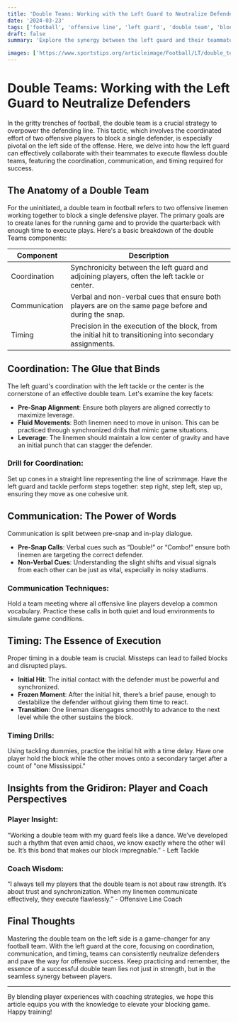 ```yaml
--- 
title: 'Double Teams: Working with the Left Guard to Neutralize Defenders' 
date: '2024-03-23'
tags: ['football', 'offensive line', 'left guard', 'double team', 'blocking strategy', 'coaching tips', 'player skills', 'communication', 'timing'] 
draft: false 
summary: 'Explore the synergy between the left guard and their teammates in executing effective double teams to neutralize defenders.'

images: ['https://www.sportstips.org/articleimage/Football/LT/double_teams_working_with_the_left_guard_to_neutralize_defenders.webp']
---
```


# Double Teams: Working with the Left Guard to Neutralize Defenders

In the gritty trenches of football, the double team is a crucial strategy to overpower the defending line. This tactic, which involves the coordinated effort of two offensive players to block a single defender, is especially pivotal on the left side of the offense. Here, we delve into how the left guard can effectively collaborate with their teammates to execute flawless double teams, featuring the coordination, communication, and timing required for success.

## The Anatomy of a Double Team

For the uninitiated, a double team in football refers to two offensive linemen working together to block a single defensive player. The primary goals are to create lanes for the running game and to provide the quarterback with enough time to execute plays. Here's a basic breakdown of the double Teams components:

| Component     | Description                                                                                                      |
|---------------|------------------------------------------------------------------------------------------------------------------|
| Coordination  | Synchronicity between the left guard and adjoining players, often the left tackle or center.                     |
| Communication | Verbal and non-verbal cues that ensure both players are on the same page before and during the snap.            |
| Timing        | Precision in the execution of the block, from the initial hit to transitioning into secondary assignments.        |

## Coordination: The Glue that Binds

The left guard's coordination with the left tackle or the center is the cornerstone of an effective double team. Let's examine the key facets:

- **Pre-Snap Alignment**: Ensure both players are aligned correctly to maximize leverage.
- **Fluid Movements**: Both linemen need to move in unison. This can be practiced through synchronized drills that mimic game situations.
- **Leverage**: The linemen should maintain a low center of gravity and have an initial punch that can stagger the defender.

### Drill for Coordination:

Set up cones in a straight line representing the line of scrimmage. Have the left guard and tackle perform steps together: step right, step left, step up, ensuring they move as one cohesive unit.

## Communication: The Power of Words

Communication is split between pre-snap and in-play dialogue. 

- **Pre-Snap Calls**: Verbal cues such as “Double!” or “Combo!” ensure both linemen are targeting the correct defender.
- **Non-Verbal Cues**: Understanding the slight shifts and visual signals from each other can be just as vital, especially in noisy stadiums.

### Communication Techniques:

Hold a team meeting where all offensive line players develop a common vocabulary. Practice these calls in both quiet and loud environments to simulate game conditions.

## Timing: The Essence of Execution

Proper timing in a double team is crucial. Missteps can lead to failed blocks and disrupted plays.

- **Initial Hit**: The initial contact with the defender must be powerful and synchronized.
- **Frozen Moment**: After the initial hit, there’s a brief pause, enough to destabilize the defender without giving them time to react.
- **Transition**: One lineman disengages smoothly to advance to the next level while the other sustains the block.

### Timing Drills:

Using tackling dummies, practice the initial hit with a time delay. Have one player hold the block while the other moves onto a secondary target after a count of "one Mississippi."

## Insights from the Gridiron: Player and Coach Perspectives

### Player Insight:

“Working a double team with my guard feels like a dance. We’ve developed such a rhythm that even amid chaos, we know exactly where the other will be. It’s this bond that makes our block impregnable.” - Left Tackle

### Coach Wisdom:

“I always tell my players that the double team is not about raw strength. It’s about trust and synchronization. When my linemen communicate effectively, they execute flawlessly.” - Offensive Line Coach

## Final Thoughts

Mastering the double team on the left side is a game-changer for any football team. With the left guard at the core, focusing on coordination, communication, and timing, teams can consistently neutralize defenders and pave the way for offensive success. Keep practicing and remember, the essence of a successful double team lies not just in strength, but in the seamless synergy between players.

---

By blending player experiences with coaching strategies, we hope this article equips you with the knowledge to elevate your blocking game. Happy training!

```

